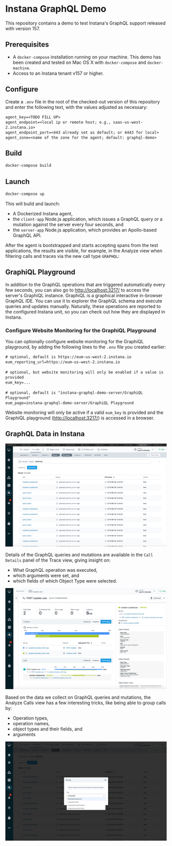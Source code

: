 # Instana GraphQL Demo

This repository contains a demo to test Instana's GraphQL support released with version 157.

## Prerequisites

- A `docker-compose` installation running on your machine. This demo has been created and tested on Mac OS X with `docker-compose` and `docker-machine`.
- Access to an Instana tenant v157 or higher.

## Configure

Create a `.env` file in the root of the checked-out version of this repository and enter the following text, with the values adjusted as necessary:

```text
agent_key=<TODO FILL UP>
agent_endpoint=<local ip or remote host; e.g., saas-us-west-2.instana.io>
agent_endpoint_port=<443 already set as default; or 4443 for local>
agent_zone=<name of the zone for the agent; default: graphql-demo>
```

## Build

```bash
docker-compose build
```

## Launch

```bash
docker-compose up
```

This will build and launch:

- A Dockerized Instana agent,
- the `client-app` Node.js application, which issues a GraphQL query or a mutation against the server every four seconds, and
- the `server-app` Node.js application, which provides an Apollo-based GraphQL API.

After the agent is bootstrapped and starts accepting spans from the test applications, the results are visible, for example, in the Analyze view when filtering calls and traces via the new call type `GRAPHQL`:

## GraphiQL Playground

In addition to the GraphQL operations that are triggered automatically every few seconds, you can also go to <http://localhost:3217/> to access the server's GraphiQL instance. GraphiQL is a graphical interactive in-browser GraphQL IDE. You can use it to explorer the GraphQL schema and execute queries and updates manually. Naturally, these operations are reported to the configured Instana unit, so you can check out how they are displayed in Instana.

### Configure Website Monitoring for the GraphiQL Playground

You can optionally configure website monitoring for the GraphiQL playground, by adding the following lines to the `.env` file you created earlier:

```
# optional, default is https://eum-us-west-2.instana.io
eum_reporting_url=https://eum-us-west-2.instana.io

# optional, but website monitoring will only be enabled if a value is provided
eum_key=...

# optional, default is "instana-graphql-demo-server/GraphiQL Playground"
eum_page=instana-graphql-demo-server/GraphiQL Playground
```

Website monitoring will only be active if a valid `eum_key` is provided and the GraphiQL playground (<http://localhost:3217/>) is accessed in a browser.

## GraphQL Data in Instana

![Service dashboard](images/analyze-technology.png)

Details of the GraphQL queries and mutations are available in the `Call Details` panel of the Trace view, giving insight on:

- What GraphQL operation was executed,
- which arguments were set, and
- which fields of which Object Type were selected.

![Trace view and Call details](images/trace-view.png)

Based on the data we collect on GraphQL queries and mutations, the Analyze Calls view has a few interesting tricks, like being able to group calls by:

- Operation types,
- operation names,
- object types and their fields, and
- arguments

![Analyze Calls: GraphQL groups](images/analyze-groups.png)

